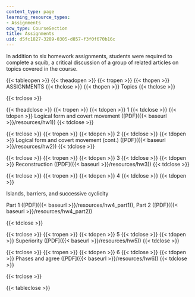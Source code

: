 ```yaml
---
content_type: page
learning_resource_types:
- Assignments
ocw_type: CourseSection
title: Assignments
uid: d5fc1827-3289-0305-d857-f3f0f670b16c
---
```


In addition to six homework assignments, students were required to complete a squib, a critical discussion of a group of related articles on topics covered in the course.

{{< tableopen >}}
{{< theadopen >}}
{{< tropen >}}
{{< thopen >}}
ASSIGNMENTS
{{< thclose >}}
{{< thopen >}}
Topics
{{< thclose >}}

{{< trclose >}}

{{< theadclose >}}
{{< tropen >}}
{{< tdopen >}}
1
{{< tdclose >}}
{{< tdopen >}}
Logical form and covert movement ([PDF]({{< baseurl >}}/resources/hw1))
{{< tdclose >}}

{{< trclose >}}
{{< tropen >}}
{{< tdopen >}}
2
{{< tdclose >}}
{{< tdopen >}}
Logical form and covert movement (cont.) ([PDF]({{< baseurl >}}/resources/hw2))
{{< tdclose >}}

{{< trclose >}}
{{< tropen >}}
{{< tdopen >}}
3
{{< tdclose >}}
{{< tdopen >}}
Reconstruction ([PDF]({{< baseurl >}}/resources/hw3))
{{< tdclose >}}

{{< trclose >}}
{{< tropen >}}
{{< tdopen >}}
4
{{< tdclose >}}
{{< tdopen >}}


Islands, barriers, and successive cyclicity

Part 1 ([PDF]({{< baseurl >}}/resources/hw4_part1)), Part 2 ([PDF]({{< baseurl >}}/resources/hw4_part2))


{{< tdclose >}}

{{< trclose >}}
{{< tropen >}}
{{< tdopen >}}
5
{{< tdclose >}}
{{< tdopen >}}
Superiority ([PDF]({{< baseurl >}}/resources/hw5))
{{< tdclose >}}

{{< trclose >}}
{{< tropen >}}
{{< tdopen >}}
6
{{< tdclose >}}
{{< tdopen >}}
Phases and agree ([PDF]({{< baseurl >}}/resources/hw6))
{{< tdclose >}}

{{< trclose >}}

{{< tableclose >}}